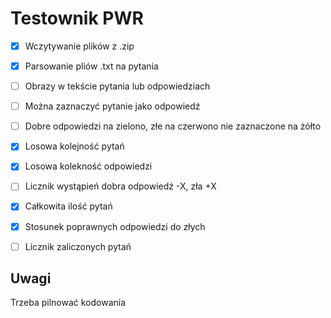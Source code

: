 # Testownik PWR 
- [x] Wczytywanie plików z .zip
- [x] Parsowanie pliów .txt na pytania
- [ ] Obrazy w tekście pytania lub odpowiedziach
- [ ] Można zaznaczyć pytanie jako odpowiedź
- [ ] Dobre odpowiedzi na zielono, złe na czerwono nie zaznaczone na żółto
- [x] Losowa kolejność pytań
- [x] Losowa kolekność odpowiedzi
- [ ] Licznik wystąpień dobra odpowiedź -X, zła +X
- [x] Całkowita ilość pytań
- [x] Stosunek poprawnych odpowiedzi do złych
- [ ] Licznik zaliczonych pytań


## Uwagi
Trzeba pilnować kodowania